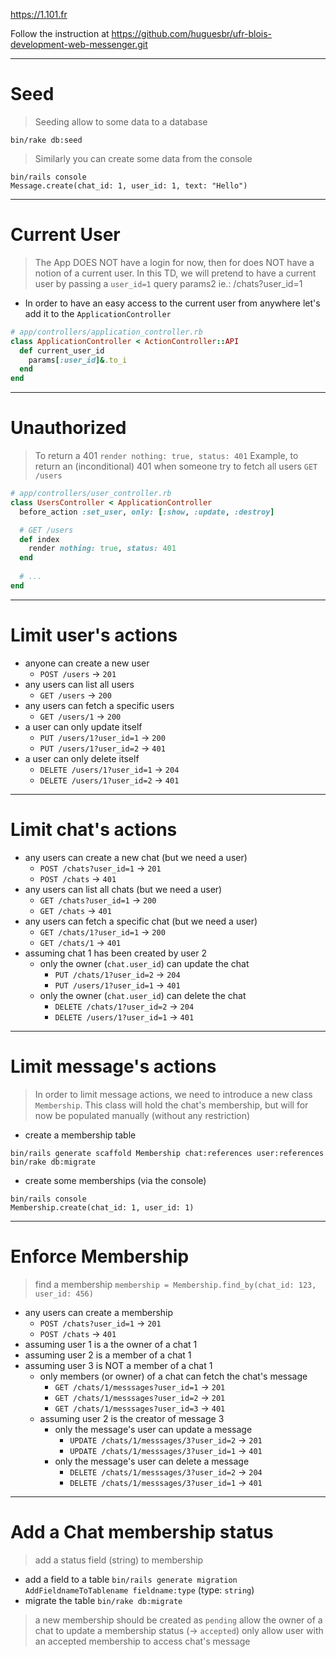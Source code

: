 https://1.101.fr

Follow the instruction at
https://github.com/huguesbr/ufr-blois-development-web-messenger.git

---

# Seed

> Seeding allow to some data to a database

`bin/rake db:seed`

> Similarly you can create some data from the console

```
bin/rails console
Message.create(chat_id: 1, user_id: 1, text: "Hello")
```

--- 

# Current User

> The App DOES NOT have a login for now, then for does NOT have a notion of a current user.
> In this TD, we will pretend to have a current user by passing a `user_id=1` query params2
> ie.: /chats?user_id=1

- In order to have an easy access to the current user from anywhere let's add it to the `ApplicationController`

```ruby
# app/controllers/application_controller.rb
class ApplicationController < ActionController::API
  def current_user_id
    params[:user_id]&.to_i
  end
end
```

---

# Unauthorized

> To return a 401 `render nothing: true, status: 401`
> Example, to return an (inconditional) 401 when someone try to fetch all users `GET /users`

```ruby
# app/controllers/user_controller.rb
class UsersController < ApplicationController
  before_action :set_user, only: [:show, :update, :destroy]

  # GET /users
  def index
    render nothing: true, status: 401
  end
  
  # ...
end
```

---

# Limit user's actions

- anyone can create a new user
  - `POST /users` -> `201`
- any users can list all users
  - `GET /users` -> `200`
- any users can fetch a specific users
  - `GET /users/1` -> `200`
- a user can only update itself
  - `PUT /users/1?user_id=1` -> `200`
  - `PUT /users/1?user_id=2` -> `401`
- a user can only delete itself
  - `DELETE /users/1?user_id=1` -> `204`
  - `DELETE /users/1?user_id=2` -> `401`

---

# Limit chat's actions

- any users can create a new chat (but we need a user)
  - `POST /chats?user_id=1` -> `201`
  - `POST /chats` -> `401`
- any users can list all chats (but we need a user)
  - `GET /chats?user_id=1` -> `200`
  - `GET /chats` -> `401`
- any users can fetch a specific chat (but we need a user)
  - `GET /chats/1?user_id=1` -> `200`
  - `GET /chats/1` -> `401`
- assuming chat 1 has been created by user 2
  - only the owner (`chat.user_id`) can update the chat
    - `PUT /chats/1?user_id=2` -> `204`
    - `PUT /users/1?user_id=1` -> `401`
  - only the owner (`chat.user_id`) can delete the chat
    - `DELETE /chats/1?user_id=2` -> `204`
    - `DELETE /users/1?user_id=1` -> `401`

---

# Limit message's actions

> In order to limit message actions, we need to introduce a new class `Membership`.
> This class will hold the chat's membership, but will for now be populated manually (without any restriction)

- create a membership table

```
bin/rails generate scaffold Membership chat:references user:references
bin/rake db:migrate
```

- create some memberships (via the console)

```
bin/rails console
Membership.create(chat_id: 1, user_id: 1)
```

--- 

# Enforce Membership

> find a membership `membership = Membership.find_by(chat_id: 123, user_id: 456)`

- any users can create a membership
  - `POST /chats?user_id=1` -> `201`
  - `POST /chats` -> `401`
- assuming user 1 is a the owner of a chat 1
- assuming user 2 is a member of a chat 1
- assuming user 3 is NOT a member of a chat 1
  - only members (or owner) of a chat can fetch the chat's message
    - `GET /chats/1/messsages?user_id=1` -> `201`
    - `GET /chats/1/messsages?user_id=2` -> `201`
    - `GET /chats/1/messsages?user_id=3` -> `401`
  - assuming user 2 is the creator of message 3
    - only the message's user can update a message
      - `UPDATE /chats/1/messsages/3?user_id=2` -> `201`
      - `UPDATE /chats/1/messsages/3?user_id=1` -> `401`
    - only the message's user can delete a message
      - `DELETE /chats/1/messsages/3?user_id=2` -> `204`
      - `DELETE /chats/1/messsages/3?user_id=1` -> `401`

---

# Add a Chat membership status

> add a status field (string) to membership

- add a field to a table `bin/rails generate migration AddFieldnameToTablename fieldname:type` (type: `string`)
- migrate the table `bin/rake db:migrate`

> a new membership should be created as `pending`
> allow the owner of a chat to update a membership status (-> `accepted`)
> only allow user with an accepted membership to access chat's message